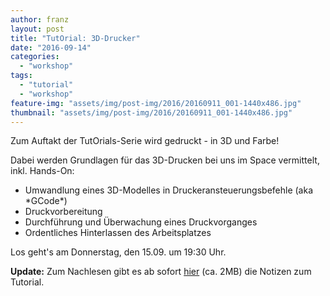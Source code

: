 ```yaml
---
author: franz
layout: post
title: "TutOrial: 3D-Drucker"
date: "2016-09-14"
categories: 
  - "workshop"
tags: 
  - "tutorial"
  - "workshop"
feature-img: "assets/img/post-img/2016/20160911_001-1440x486.jpg"
thumbnail: "assets/img/post-img/2016/20160911_001-1440x486.jpg"
---
```


Zum Auftakt der TutOrials-Serie wird gedruckt - in 3D und Farbe!

Dabei werden Grundlagen für das 3D-Drucken bei uns im Space vermittelt, inkl. Hands-On:

- Umwandlung eines 3D-Modelles in Druckeransteuerungsbefehle (aka \*GCode\*)
- Druckvorbereitung
- Durchführung und Überwachung eines Druckvorganges
- Ordentliches Hinterlassen des Arbeitsplatzes

Los geht's am Donnerstag, den 15.09. um 19:30 Uhr.

**Update:** Zum Nachlesen gibt es ab sofort [hier](/assets/pdf/2016/n39_tutorial_3dprinter.pdf) (ca. 2MB) die Notizen zum Tutorial.
